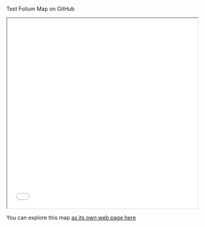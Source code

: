 Test Folium Map on GitHub

<iframe src="index.html" height="500" width="500"></iframe>

You can explore this map [as its own web page here](index.html)
